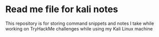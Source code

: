 # Read me file for kali notes
This repository is for storing command snippets and notes I take while working on TryHackMe challenges while using my Kali Linux machine